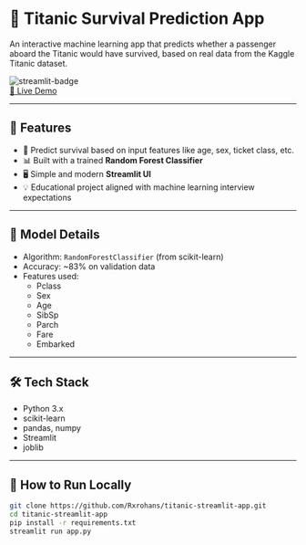 # 🚢 Titanic Survival Prediction App

An interactive machine learning app that predicts whether a passenger aboard the Titanic would have survived, based on real data from the Kaggle Titanic dataset.

![streamlit-badge](https://img.shields.io/badge/built%20with-Streamlit-brightgreen)  
[🔗 Live Demo](https://titanic-ml-apps.streamlit.app/) 

---

## 📌 Features

- 🎯 Predict survival based on input features like age, sex, ticket class, etc.
- 📊 Built with a trained **Random Forest Classifier**
- 🖥️ Simple and modern **Streamlit UI**
- 💡 Educational project aligned with machine learning interview expectations

---

## 🧠 Model Details

- Algorithm: `RandomForestClassifier` (from scikit-learn)
- Accuracy: ~83% on validation data
- Features used:
  - Pclass
  - Sex
  - Age
  - SibSp
  - Parch
  - Fare
  - Embarked

---

## 🛠️ Tech Stack

- Python 3.x
- scikit-learn
- pandas, numpy
- Streamlit
- joblib

---

## 🚀 How to Run Locally

```bash
git clone https://github.com/Rxrohans/titanic-streamlit-app.git
cd titanic-streamlit-app
pip install -r requirements.txt
streamlit run app.py
